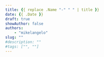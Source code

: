 ```yaml
---
title: {{ replace .Name "-" " " | title }}
date: {{ .Date }}
draft: true
showAuthor: false
authors: 
    - "mikelangelo"
slug: ""
#description: ""
#tags: ["", ""]
---
```


